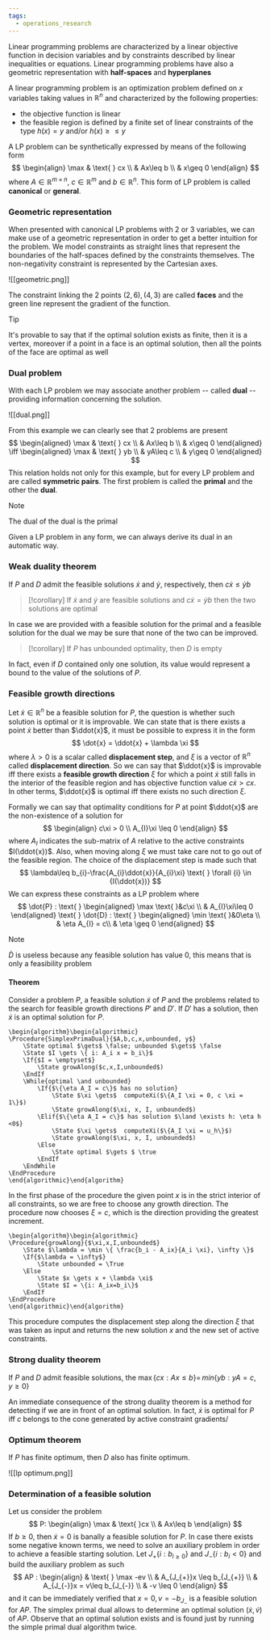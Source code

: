 ```yaml
---
tags:
  - operations_research
---
```

Linear programming problems are characterized by a linear objective function in decision variables and by constraints described by linear inequalities or equations. Linear programming problems have also a geometric representation with **half-spaces** and **hyperplanes**

A linear programming problem is an optimization problem defined on $x$ variables taking values in $\mathbb{R}^{n}$ and characterized by the following properties:
- the objective function is linear
- the feasible region is defined by a finite set of linear constraints of the type $h(x)=y$ and/or $h(x)\geq\leq y$

A LP problem can be synthetically expressed by means of the following form
$$
\begin{align}
\max & \text{ } cx \\
	 & Ax\leq b \\
	 & x\geq 0
\end{align}
$$
where $A\in \mathbb{R}^{m\times n}$, $c\in \mathbb{R}^{m}$ and $b\in \mathbb{R}^{n}$. This form of LP problem is called **canonical** or **general**. 
### Geometric representation

When presented with canonical LP problems with 2 or 3 variables, we can make use of a geometric representation in order to get a better intuition for the problem. We model constraints as straight lines that represent the boundaries of the half-spaces defined by the constraints themselves. The non-negativity constraint is represented by the Cartesian axes.

![[geometric.png]]

The constraint linking the 2 points $(2,6),(4,3)$ are called **faces** and the green line represent the gradient of the function.

>[!tip]
>It's provable to say that if the optimal solution exists as finite, then it is a vertex, moreover if a point in a face is an optimal solution, then all the points of the face are optimal as well
### Dual problem

With each LP problem we may associate another problem -- called **dual** -- providing information concerning the solution.

![[dual.png]]

From this example we can clearly see that 2 problems are present
$$
\begin{aligned}
\max & \text{ } cx \\
	 & Ax\leq b \\
	 & x\geq 0
\end{aligned} \iff
\begin{aligned}
\max & \text{ } yb \\
	 & yA\leq c \\
	 & y\geq 0
\end{aligned} 
$$
This relation holds not only for this example, but for every LP problem and are called **symmetric pairs**. The first problem is called the **primal** and the other the **dual**.

>[!note]
>The dual of the dual is the primal

Given a LP problem in any form, we can always derive its dual in an automatic way.
### Weak duality theorem

If $P$ and $D$ admit the feasible solutions $\dot{x}$ and $\dot{y}$, respectively, then $c\dot{x}\leq \dot{y}b$

>[!corollary]
>If $\dot{x}$ and $\dot{y}$ are feasible solutions and $c\dot{x}=\dot{y}b$ then the two solutions are optimal

In case we are provided with a feasible solution for the primal and a feasible solution for the dual we may be sure that none of the two can be improved.

>[!corollary]
>If $P$ has unbounded optimality, then $D$ is empty

In fact, even if $D$ contained only one solution, its value would represent a bound to the value of the solutions of $P$.
### Feasible growth directions

Let $\dot{x} \in \mathbb{R}^{n}$ be a feasible solution for $P$, the question is whether such solution is optimal or it is improvable. We can state that is there exists a point $\dot{x}$ better than $\ddot{x}$, it must be possible to express it in the form
$$
\dot{x} = \ddot{x} + \lambda \xi
$$
where $\lambda>0$ is a scalar called **displacement step**, and $\xi$ is a vector of $\mathbb{R}^{n}$ called **displacement direction**. So we can say that $\ddot{x}$ is improvable iff there exists a **feasible growth direction** $\xi$ for which a point $\dot{x}$ still falls in the interior of the feasible region and has objective function value $c\dot{x}>cx$. In other terms, $\ddot{x}$ is optimal iff there exists no such direction $\xi$.

Formally we can say that optimality conditions for $P$ at point $\ddot{x}$ are the non-existence of a solution for
$$
\begin{align}
c\xi > 0 \\
A_{I}\xi \leq 0
\end{align}
$$
where $A_{I}$ indicates the sub-matrix of $A$ relative to the active constraints $I(\ddot{x})$. Also, when moving along $\xi$ we must take care not to go out of the feasible region. The choice of the displacement step is made such that 
$$
\lambda\leq b_{i}-\frac{A_{i}\ddot{x}}{A_{i}\xi} \text{   } \forall {i} \in {I(\ddot{x})} 
$$
We can express these constraints as a LP problem where
$$
\dot{P} : \text{ } \begin{aligned}
\max \text{ }&c\xi \\
  & A_{I}\xi\leq 0
\end{aligned}
\text{ } \dot{D} : \text{ } \begin{aligned}
\min \text{ }&0\eta \\
  & \eta A_{I} =  c\\
  & \eta \geq 0
\end{aligned}
$$
>[!note]
>$\dot{D}$ is useless because any feasible solution has value $0$, this means that is only a feasibility problem
#### Theorem

Consider a problem $P$, a feasible solution $\dot{x}$ of $P$ and the problems related to the search for feasible growth directions $P'$ and $D'$. If $D'$ has a solution, then $\dot{x}$ is an optimal solution for $P$.

```pseudo
\begin{algorithm}\begin{algorithmic}
\Procedure{SimplexPrimaDual}{$A,b,c,x,unbounded, y$}
	\State optimal $\gets$ \false; unbounded $\gets$ \false
	\State $I \gets \{ i: A_i x = b_i\}$
	\If{$I = \emptyset$}
		\State growAlong($c,x,I,unbounded$)
	\EndIf
	\While{optimal \and unbounded}
		\If{$\{\eta A_I = c\}$ has no solution}
			\State $\xi \gets$  computeXi($\{A_I \xi = 0, c \xi = 1\}$)
			\State growAlong($\xi, x, I, unbounded$)
		\Elif{$\{\eta A_I = c\}$ has solution $\land \exists h: \eta h <0$}
			\State $\xi \gets$  computeXi($\{A_I \xi = u_h\}$)
			\State growAlong($\xi, x, I, unbounded$)
		\Else 
			\State optimal $\gets $ \true
		\EndIf
	\EndWhile
\EndProcedure
\end{algorithmic}\end{algorithm}
```
In the first phase of the procedure the given point $x$ is in the strict interior of all constraints, so we are free to choose any growth direction. The procedure now chooses $\xi=c$, which is the direction providing the greatest increment.
```pseudo
\begin{algorithm}\begin{algorithmic}
\Procedure{growAlong}{$\xi,x,I,unbounded$}
	\State $\lambda = \min \{ \frac{b_i - A_ix}{A_i \xi}, \infty \}$
	\If{$\lambda = \infty$}
		\State unbounded = \True
	\Else
		\State $x \gets x + \lambda \xi$
		\State $I = \{i: A_ix=b_i\}$
	\EndIf
\EndProcedure
\end{algorithmic}\end{algorithm}
```
This procedure computes the displacement step along the direction $\xi$ that was taken as input and returns the new solution $x$ and the new set of active constraints.
### Strong duality theorem

If $P$ and $D$ admit feasible solutions, the $\max \{ cx: Ax\leq b \} = \,min \{ yb: yA=c,y\geq 0 \}$

An immediate consequence of the strong duality theorem is a method for detecting if we are in front of an optimal solution. In fact, $\dot{x}$ is optimal for $P$ iff $c$ belongs to the cone generated by active constraint gradients/
### Optimum theorem

If $P$ has finite optimum, then $D$ also has finite optimum.

![[lp optimum.png]]

### Determination of a feasible solution

Let us consider the problem
$$
P: \begin{align}
\max  & \text{ }cx \\
	 & Ax\leq b
\end{align}
$$
If $b\geq 0$, then $\dot{x} = 0$ is banally a feasible solution for $P$. In case there exists some negative known terms, we need to solve an auxiliary problem in order to achieve a feasible starting solution. Let $J_{+} \{ i:b_{i\geq 0} \}$ and $J_{-}\{ i: b_{i}<0 \}$ and build the auxiliary problem as such
$$
AP : \begin{align}
 & \text{ } \max -ev \\
	 & A_{J_{+}}x \leq b_{J_{+}} \\
	 & A_{J_{-}}x = v\leq b_{J_{-}} \\
	 & -v \leq 0
\end{align}
$$
and it can be immediately verified that $x = 0, v=-b_{J_{-}}$ is a feasible solution for $AP$. The simplex primal dual allows to determine an optimal solution $(\dot{x},\dot{v})$ of $AP$. Observe that an optimal solution exists and is found just by running the simple primal dual algorithm twice.